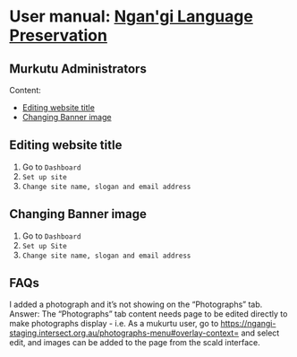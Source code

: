 # User manual: [Ngan'gi Language Preservation](https://ngangi.net)
## Murkutu Administrators

Content:
* [Editing website title](#editing-website-title)
* [Changing Banner image](#changing-banner-image)

## Editing website title
1. Go to `Dashboard`
2. `Set up site`
3. `Change site name, slogan and email address`


## Changing Banner image
1. Go to `Dashboard`
2. `Set up Site`
3. `Change site name, slogan and email address`


## FAQs 
I added a photograph and it’s not showing on the “Photographs” tab. Answer: The “Photographs” tab content needs page to be edited directly to make photographs display - i.e. As a mukurtu user, go to https://ngangi-staging.intersect.org.au/photographs-menu#overlay-context= and select edit, and images can be added to the page from the scald interface.
